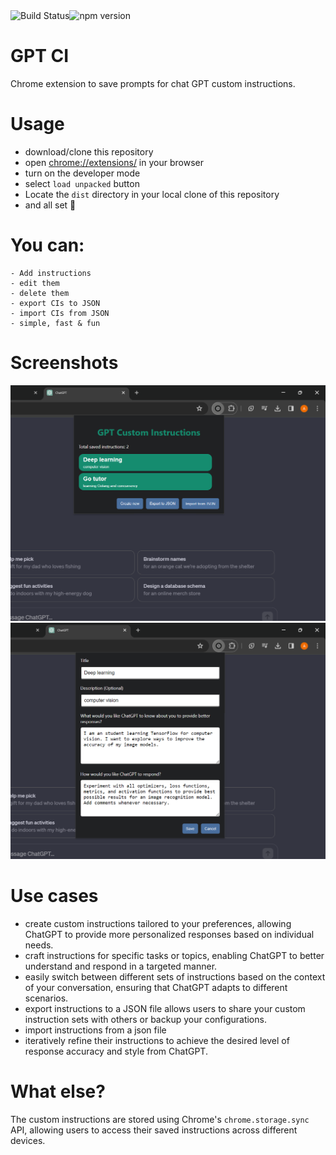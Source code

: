 <div style="display: flex; align-items: center;">
    <img src="https://img.shields.io/badge/build-passing-brightgreen" alt="Build Status">
    <img src="https://img.shields.io/npm/v/package-name" alt="npm version">
</div>

# GPT CI

Chrome extension to save prompts for chat GPT custom instructions.

# Usage

- download/clone this repository
- open [chrome://extensions/](chrome://extensions/) in your browser
- turn on the developer mode
- select `load unpacked` button
- Locate the `dist` directory in your local clone of this repository
- and all set 🤗

# You can:

    - Add instructions
    - edit them
    - delete them
    - export CIs to JSON
    - import CIs from JSON
    - simple, fast & fun

# Screenshots

![Popup Window](assets/main.png)
![Custom Instruction](assets/inst.png)

# Use cases

- create custom instructions tailored to your preferences, allowing ChatGPT to provide more personalized responses based on individual needs.
- craft instructions for specific tasks or topics, enabling ChatGPT to better understand and respond in a targeted manner.
- easily switch between different sets of instructions based on the context of your conversation, ensuring that ChatGPT adapts to different scenarios.
- export instructions to a JSON file allows users to share your custom instruction sets with others or backup your configurations.
- import instructions from a json file
- iteratively refine their instructions to achieve the desired level of response accuracy and style from ChatGPT.

# What else?

The custom instructions are stored using Chrome's `chrome.storage.sync` API, allowing users to access their saved instructions across different devices.
